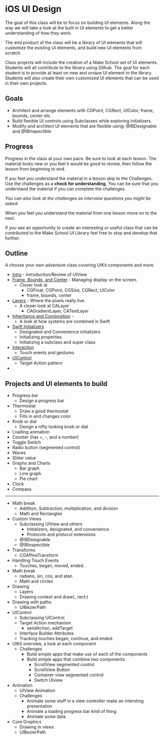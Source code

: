 # iOS UI Design

The goal of this class will be to focus on building UI elements. 
Along the way we will take a look at the built in UI elements to get a better understanding 
of how they work. 

The end product of the class will be a library of UI elements that will customize the existing 
UI elements, and build new UI elements from scratch.

Class projects will include the creation of a Make School set of UI elements.
Students will all contribute to the library using Github. The goal for each
student is to provide at least on new and unique UI element to the library. Students will 
also create their own customized UI elements that can be used in their own projects. 

## Goals

- Architect and arrange elements with CGPoint, CGRect, UIColor, frame, bounds, center etc. 
- Build flexible UI controls using Subclasses while exploring initializers.
- Modify and architect UI elements that are flexible using: @IBDesignable and
@IBInspectible

## Progress

Progress in the class at your own pace. Be sure to look at each lesson. The
material looks new or you feel it would be good to review, then follow the
lesson from beginning to end.

If you feel you understand the material in a lesson skip to the Challenges. Use
the challenges as a **check for understanding**. You can be sure that you
understand the material if you can complete the challenges.

_You can also look at the challenges as interview questions you might be asked._

When you feel you understand the material from one lesson move on to the next.

If you see an opportunity to create an interesting or useful class that can be
contributed to the Make School UI Library feel free to stop and develop that
further.

## Outline

A choose your own adventure class covering UIKit components and more.

- [Intro](./00-intro) - Introduction/Review of UIView
- [Frame, Bounds, and Center](./01-frame-bounds-center-color) - Managing display on the screen.
    - Closer look at 
        - CGFloat, CGPoint, CGSize, CGRect, UIColor
        - frame, bounds, center
- [Layers](./02-layers) - Where the pixels really live. 
    - A closer look at CALayer
        - CAGradientLayer, CATextLayer
- [Inheritance and Composition](./03-subclass-composition) -   
    - A look at how systems are combined in Swift
- [Swift Initializers](./04-initializers)
    - Designated and Convenience initializers
    - Initializing properties
    - Initializing a subclass and super class
- [Interaction](./05-interaction) 
    - Touch events and gestures
- [UIControl](./06-uicontrol)
    - Target Action pattern
- 
    
   

## Projects and UI elements to build

- Progress bar
    - Design a progress bar
- Thermostat 
    - Draw a good thermostat
    - Fills in and changes color
- Knob or dial 
    - Design a nifty looking knob or dial
- Loading animation 
- Counter (has +, -, and a number)
- Toggle Switch 
- Radio button (segmented control)
- Waves
- Slider value
- Graphs and Charts
    - Bar graph
    - Line graph
    - Pie chart
- Clock
- Compass
  
----

- Math break
    - Addition, Subtraction, multiplication, and division
    - Math and Rectangles
- Custom Views
    - Subclassing UIView and others
        - Initializers, designated, and convenience. 
        - Protocols and protocol extensions
    - @IBDesignable
    - @IBInspectible
- Transforms 
    - CGAffineTransform
- Handling Touch Events
    - Touches, began, moved, ended. 
- Math break 
    - radians, sin, cos, and atan
    - Math and circles
- Drawing 
    - Layers 
    - Drawing context and draw(_ rect:)
- Drawing with paths
    - UIBezierPath
- UIControl 
    - Subclassing UIControl
    - Target Action mechanism
        - sendAction, addTarget
    - Interface Builder Attributes 
    - Tracking touches began, continue, and ended. 
- UIKit overview, a look at each component
    - Challenges
        - Build simple apps that make use of each of the components
        - Build simple apps that combine two components
            - ScrollView segmented control
            - ScrollView Button
            - Container view segmented control
            - Switch UIview
- Animation
    - UIView Animation
    - Challenges
        - Animate some stuff in a view controller make an intersting presentation
        - Animate a loading progress bar kind of thing
        - Animate some data
- Core Graphics
    - Drawing in views
    - UIBezierPath

